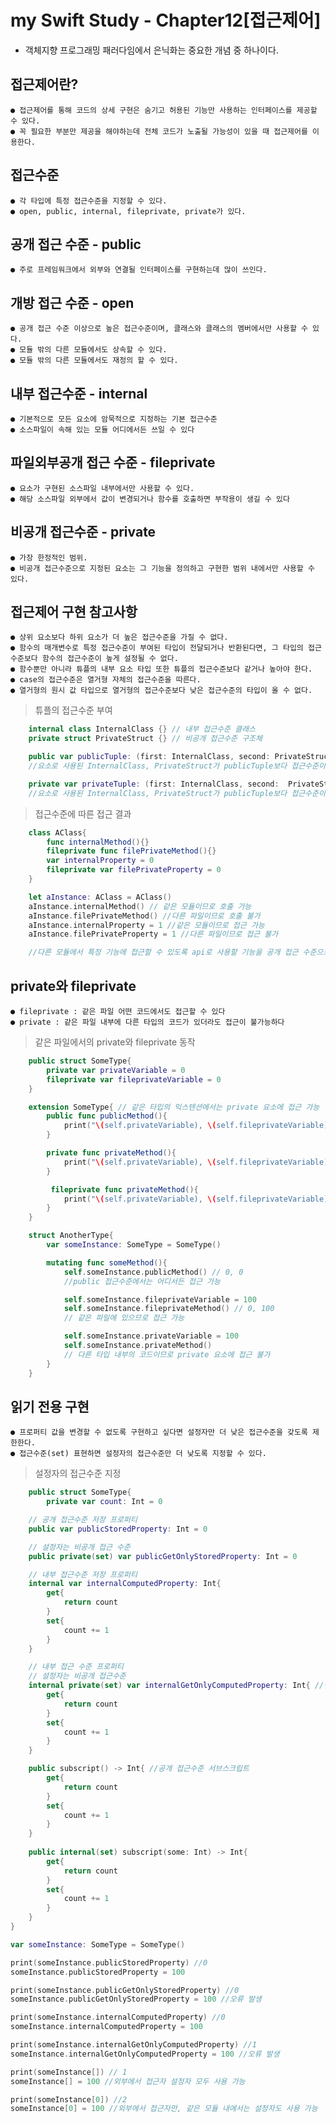
# my Swift Study - Chapter12[접근제어]
* 객체지향 프로그래밍 패러다임에서 은닉화는 중요한 개념 중 하나이다.
## 접근제어란?
    ● 접근제어를 통해 코드의 상세 구현은 숨기고 허용된 기능만 사용하는 인터페이스를 제공할 수 있다.
    ● 꼭 필요한 부분만 제공을 해야하는데 전체 코드가 노출될 가능성이 있을 때 접근제어를 이용한다.

## 접근수준
    ● 각 타입에 특정 접근수준을 지정할 수 있다.
    ● open, public, internal, fileprivate, private가 있다.

## 공개 접근 수준 - public
    ● 주로 프레임워크에서 외부와 연결될 인터페이스를 구현하는데 많이 쓰인다.

## 개방 접근 수준 - open
    ● 공개 접근 수준 이상으로 높은 접근수준이며, 클래스와 클래스의 멤버에서만 사용할 수 있다.
    ● 모듈 밖의 다른 모듈에서도 상속할 수 있다.
    ● 모듈 밖의 다른 모듈에서도 재정의 할 수 있다.

## 내부 접근수준 - internal
    ● 기본적으로 모든 요소에 암묵적으로 지정하는 기본 접근수준
    ● 소스파일이 속해 있는 모듈 어디에서든 쓰일 수 있다

## 파일외부공개 접근 수준 - fileprivate
    ● 요소가 구현된 소스파일 내부에서만 사용할 수 있다.
    ● 해당 소스파일 외부에서 값이 변경되거나 함수를 호출하면 부작용이 생길 수 있다

## 비공개 접근수준 - private
    ● 가장 한정적인 범위.
    ● 비공개 접근수준으로 지정된 요소는 그 기능을 정의하고 구현한 범위 내에서만 사용할 수 있다.

## 접근제어 구현 참고사항
    ● 상위 요소보다 하위 요소가 더 높은 접근수준을 가질 수 없다.
    ● 함수의 매개변수로 특정 접근수준이 부여된 타입이 전달되거나 반환된다면, 그 타입의 접근수준보다 함수의 접근수준이 높게 설정될 수 없다.
    ● 함수뿐만 아니라 튜플의 내부 요소 타입 또한 튜플의 접근수준보다 같거나 높아야 한다.
    ● case의 접근수준은 열거형 자체의 접근수준을 따른다.
    ● 열거형의 원시 값 타입으로 열거형의 접근수준보다 낮은 접근수준의 타입이 올 수 없다.

> 튜플의 접근수준 부여

```Swift
    internal class InternalClass {} // 내부 접근수준 클래스
    private struct PrivateStruct {} // 비공개 접근수준 구조체

    public var publicTuple: (first: InternalClass, second: PrivateStruct) = (InternalClass(), PrivateStruct())
    //요소로 사용된 InternalClass, PrivateStruct가 publicTuple보다 접근수준이 낮기 때문에 사용 할 수 없다.

    private var privateTuple: (first: InternalClass, second:  PrivateStruct) = (InternalClass(), privateStruct())
    //요소로 사용된 InternalClass, PrivateStruct가 publicTuple보다 접근수준이 같거나 높기 때문에 사용할 수 있다.
```

> 접근수준에 따른 접근 결과
```Swift
    class AClass{
        func internalMethod(){}
        fileprivate func filePrivateMethod(){}
        var internalProperty = 0
        fileprivate var filePrivateProperty = 0
    }

    let aInstance: AClass = AClass()
    aInstance.internalMethod() // 같은 모듈이므로 호출 가능
    aInstance.filePrivateMethod() //다른 파일이므로 호출 불가
    aInstance.internalProperty = 1 //같은 모듈이므로 접근 가능
    aInstance.filePrivateProperty = 1 //다른 파일이므로 접근 불가

    //다른 모듈에서 특정 기능에 접근할 수 있도록 api로 사용할 기능을 공개 접근 수준으로 지정해주어야 한다.
```

## private와 fileprivate
    ● fileprivate : 같은 파일 어떤 코드에서도 접근할 수 있다
    ● private : 같은 파일 내부에 다른 타입의 코드가 있더라도 접근이 불가능하다

> 같은 파일에서의 private와 fileprivate 동작
```Swift
    public struct SomeType{
        private var privateVariable = 0
        fileprivate var fileprivateVariable = 0
    }

    extension SomeType{ // 같은 타입의 익스텐션에서는 private 요소에 접근 가능
        public func publicMethod(){
            print("\(self.privateVariable), \(self.fileprivateVariable)")
        }

        private func privateMethod(){
            print("\(self.privateVariable), \(self.fileprivateVariable)")
        }

         fileprivate func privateMethod(){
            print("\(self.privateVariable), \(self.fileprivateVariable)")
        }
    }

    struct AnotherType{
        var someInstance: SomeType = SomeType()

        mutating func someMethod(){
            self.someInstance.publicMethod() // 0, 0
            //public 접근수준에서는 어디서든 접근 가능

            self.someInstance.fileprivateVariable = 100
            self.someInstance.fileprivateMethod() // 0, 100
            // 같은 파일에 있으므로 접근 가능

            self.someInstance.privateVariable = 100
            self.someInstance.privateMethod()
            // 다른 타입 내부의 코드이므로 private 요소에 접근 불가
        }
    }
```

## 읽기 전용 구현
    ● 프로퍼티 값을 변경할 수 없도록 구현하고 싶다면 설정자만 더 낮은 접근수준을 갖도록 제한한다.
    ● 접근수준(set) 표현하면 설정자의 접근수준만 더 낮도록 지정할 수 있다.

> 설정자의 접근수준 지정
```Swift
    public struct SomeType{
        private var count: Int = 0

    // 공개 접근수준 저장 프로퍼티
    public var publicStoredProperty: Int = 0

    // 설정자는 비공개 접근 수준
    public private(set) var publicGetOnlyStoredProperty: Int = 0

    // 내부 접근수준 저장 프로퍼티
    internal var internalComputedProperty: Int{
        get{
            return count
        }
        set{
            count += 1
        }
    }

    // 내부 접근 수준 프로퍼티
    // 설정자는 비공개 접근수준
    internal private(set) var internalGetOnlyComputedProperty: Int{ //설정자는 비공개 접근 수준
        get{
            return count
        }
        set{
            count += 1
        }
    }

    public subscript() -> Int{ //공개 접근수준 서브스크립트
        get{
            return count
        }
        set{
            count += 1
        }
    }
    
    public internal(set) subscript(some: Int) -> Int{
        get{
            return count
        }
        set{
            count += 1
        }
    }
}

var someInstance: SomeType = SomeType()

print(someInstance.publicStoredProperty) //0
someInstance.publicStoredProperty = 100

print(someInstance.publicGetOnlyStoredProperty) //0
someInstance.publicGetOnlyStoredProperty = 100 //오류 발생

print(someInstance.internalComputedProperty) //0
someInstance.internalComputedProperty = 100

print(someInstance.internalGetOnlyComputedProperty) //1
someInstance.internalGetOnlyComputedProperty = 100 //오류 발생

print(someInstance[]) // 1
someInstance[] = 100 //외부에서 접근자 설정자 모두 사용 가능

print(someInstance[0]) //2
someInstance[0] = 100 //외부에서 접근자만, 같은 모듈 내에서는 설정자도 사용 가능
```
